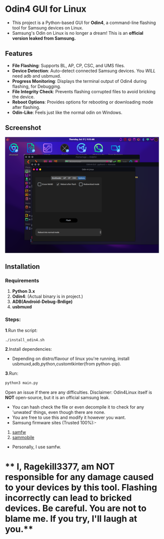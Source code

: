 # Odin4 GUI for Linux

- This project is a Python-based GUI for **Odin4**, a command-line flashing tool for Samsung devices on Linux.
- Samsung's Odin on Linux is no longer a dream! This is an **official version leaked from Samsung.**

## Features

- **File Flashing**: Supports BL, AP, CP, CSC, and UMS files.
- **Device Detection**: Auto-detect connected Samsung devices. You *WILL* need adb and usbmuxd.
- **Progress Monitoring**: Displays the terminal output of Odin4 during flashing, for Debugging.
- **File Integrity Check**: Prevents flashing corrupted files to avoid bricking the device.
- **Reboot Options**: Provides options for rebooting or downloading mode after flashing.
- **Odin-Like**: Feels just like the normal odin on Windows.

## Screenshot

![Screenshot Preview](preview/odin-4-linux.png)

## Installation

### Requirements

1. **Python 3.x**
2. **Odin4**: (Actual binary is in project.)
3. **ADB(Android-Debug-Brdige)**
4. **usbmuxd**

### Steps:

**1**.Run the script:

```bash
./install_odin4.sh
```

**2**.Install dependencies:
- Depending on distro/flavour of linux you're running, install usbmuxd,adb,python,customtkinter(from python-pip).

**3**.Run:
```bash
python3 main.py
```

Open an issue if there are any difficulties.
Disclaimer: Odin4Linux itself is **NOT** open-source, but it is an official samsung leak.
- You can hash check the file or even decompile it to check for any 'unwated' things, even though there are none.
- You are free to use this and modify it however you want.
- Samsung firmware sites (Trusted 100%):-
1. [samfw](https://samfw.com)
2. [sammobile](https://sammobile.com)
- Personally, I use samfw.

# ** I, Ragekill3377, am NOT responsible for any damage caused to your devices by this tool. Flashing incorrectly can lead to bricked devices. Be careful. You are not to blame me. If you try, I'll laugh at you.**
